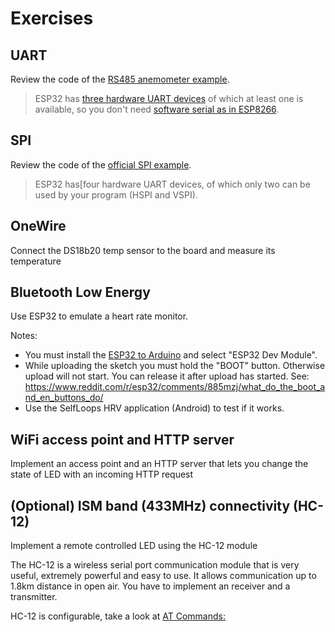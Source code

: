 # Exercises

## UART
Review the code of the [RS485 anemometer example](https://www.hackster.io/philippedc/arduino-esp8266-rs485-modbus-anemometer-45f1d8
).

> ESP32 has [three hardware UART devices](https://github.com/G6EJD/ESP32-Using-Hardware-Serial-Ports
) of which at least one is available, so you don't need [software serial as in ESP8266](https://github.com/plerup/espsoftwareserial).

## SPI
Review the code of the [official SPI example](https://github.com/espressif/arduino-esp32/blob/master/libraries/SPI/examples/SPI_Multiple_Buses/SPI_Multiple_Buses.ino).

> ESP32 has[four hardware UART devices, of which only two can be used by your program (HSPI and VSPI).

## OneWire
Connect the DS18b20 temp sensor to the board and measure its temperature

## Bluetooth Low Energy 
Use ESP32 to emulate a heart rate monitor. 


Notes:
* You must install the [ESP32 to Arduino](https://github.com/espressif/arduino-esp32/blob/master/docs/arduino-ide/boards_manager.md) and select "ESP32 Dev Module".
* While uploading the sketch you must hold the "BOOT" button. Otherwise upload will not start. You can release it after upload has started.
See: https://www.reddit.com/r/esp32/comments/885mzj/what_do_the_boot_and_en_buttons_do/
* Use the SelfLoops HRV application (Android) to test if it works.

## WiFi access point and HTTP server
Implement an access point and an HTTP server that lets you change the state of LED with an incoming HTTP request


## (Optional) ISM band (433MHz) connectivity (HC-12)
Implement a remote controlled LED using the HC-12 module

The HC-12 is a wireless serial port communication module that is very useful, extremely powerful and easy to use. It allows communication up to 1.8km distance in open air. You have to implement an receiver and a transmitter.

HC-12 is configurable, take a look at [AT Commands:](https://howtomechatronics.com/tutorials/arduino/arduino-and-hc-12-long-range-wireless-communication-module)



